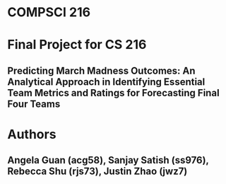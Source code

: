 # COMPSCI 216

# Final Project for CS 216

## Predicting March Madness Outcomes: An Analytical Approach in Identifying Essential Team Metrics and Ratings for Forecasting Final Four Teams

# Authors
## Angela Guan (acg58), Sanjay Satish (ss976), Rebecca Shu (rjs73), Justin Zhao (jwz7)


